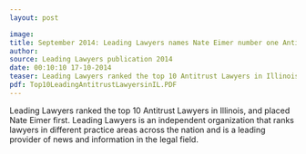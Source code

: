 ```yaml
---
layout: post

image:
title: September 2014: Leading Lawyers names Nate Eimer number one Antitrust Lawyer 
author:
source: Leading Lawyers publication 2014
date: 00:10:10 17-10-2014
teaser: Leading Lawyers ranked the top 10 Antitrust Lawyers in Illinois, and placed Nate Eimer first.  Leading Lawyers is an independent organization that ranks lawyers in different practice areas across the nation and is a leading provider of news and information in the legal field. 
pdf: Top10LeadingAntitrustLawyersinIL.PDF
---
```

Leading Lawyers ranked the top 10 Antitrust Lawyers in Illinois, and placed Nate Eimer first.  Leading Lawyers is an independent organization that ranks lawyers in different practice areas across the nation and is a leading provider of news and information in the legal field.  